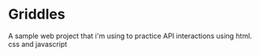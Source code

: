 # Griddles
A sample web project that i'm using to practice API interactions using html. css and javascript
